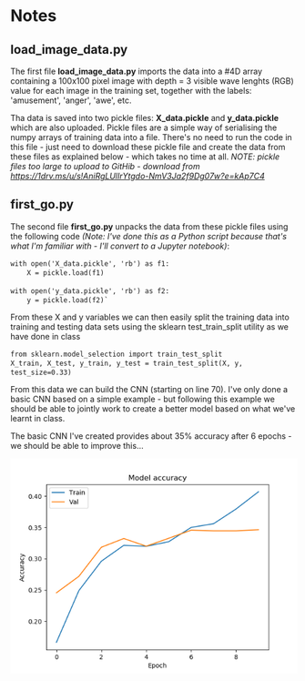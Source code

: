 # Notes

## load_image_data.py

The first file **load_image_data.py** imports the data into a #4D array containing a 100x100 pixel image with depth = 3 visible wave lenghts (RGB) value for each image in the training set, together with the labels: 'amusement', 'anger', 'awe', etc.

Tha data is saved into two pickle files: **X_data.pickle** and **y_data.pickle** which are also uploaded. Pickle files are a simple way of serialising the numpy arrays of training data into a file. There's no need to run the code in this file - just need to download these pickle file and create the data from these files as explained below - which takes no time at all.
*NOTE: pickle files too large to upload to GitHib - download from <https://1drv.ms/u/s!AniRgLUlIrYtgdo-NmV3Ja2f9Dg07w?e=kAp7C4>*

## first_go.py

The second file **first_go.py** unpacks the data from these pickle files using the following code *(Note: I've done this as a Python script because that's what I'm familiar with - I'll convert to a Jupyter notebook)*:

    with open('X_data.pickle', 'rb') as f1:
        X = pickle.load(f1)

    with open('y_data.pickle', 'rb') as f2:
        y = pickle.load(f2)`

From these X and y variables we can then easily split the training data into training and testing data sets using the sklearn test_train_split utility as we have done in class

    from sklearn.model_selection import train_test_split
    X_train, X_test, y_train, y_test = train_test_split(X, y, test_size=0.33) 

From this data we can build the CNN (starting on line 70). I've only done a basic CNN based on a simple example - but following this example we should be able to jointly work to create a better model based on what we've learnt in class.

The basic CNN I've created provides about 35% accuracy after 6 epochs - we should be able to improve this...

![Model accuracy](images\Figure_1.png)
